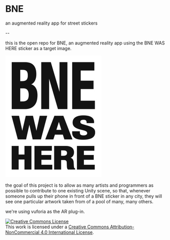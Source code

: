 # BNE
an augmented reality app for street stickers

--

this is the open repo for BNE, an augmented reality app using the BNE WAS HERE sticker as a target image.

<img src="targetImages/template_main.jpg" alt="BNE Sticker"/>

the goal of this project is to allow as many artists and programmers as possible to contribute to one existing Unity scene, so that, whenever someone pulls up their phone in front of a BNE sticker in any city, they will see one particular artwork taken from of a pool of many, many others.

we're using vuforia as the AR plug-in.

<a rel="license" href="http://creativecommons.org/licenses/by-nc/4.0/"><img alt="Creative Commons License" style="border-width:0" src="https://i.creativecommons.org/l/by-nc/4.0/88x31.png" /></a><br />This work is licensed under a <a rel="license" href="http://creativecommons.org/licenses/by-nc/4.0/">Creative Commons Attribution-NonCommercial 4.0 International License</a>.
